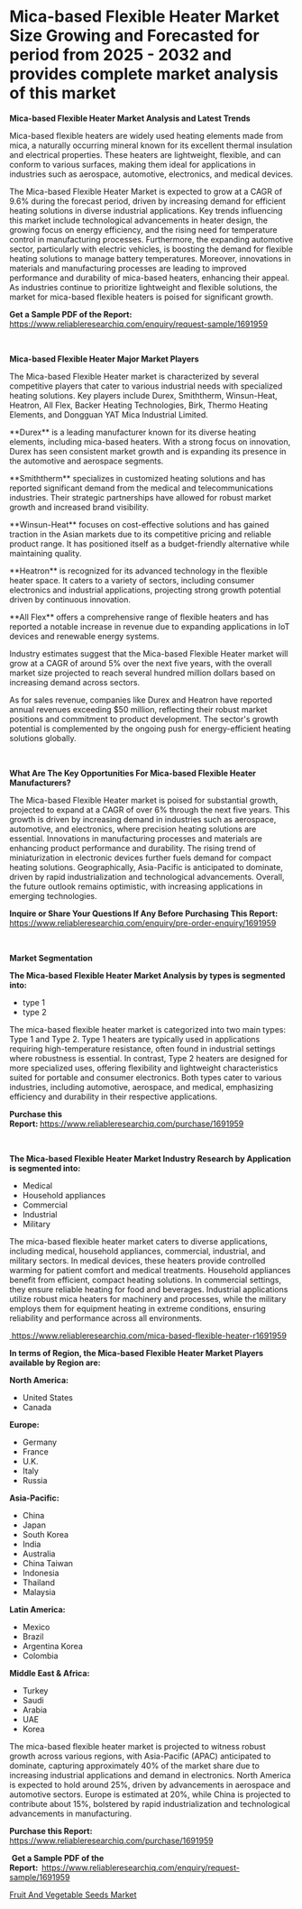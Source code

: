 <p><h1>Mica-based Flexible Heater Market Size Growing and Forecasted for period from 2025 - 2032 and provides complete market analysis of this market</h1></p><p><strong>Mica-based Flexible Heater Market Analysis and Latest Trends</strong></p>
<p><p>Mica-based flexible heaters are widely used heating elements made from mica, a naturally occurring mineral known for its excellent thermal insulation and electrical properties. These heaters are lightweight, flexible, and can conform to various surfaces, making them ideal for applications in industries such as aerospace, automotive, electronics, and medical devices. </p><p>The Mica-based Flexible Heater Market is expected to grow at a CAGR of 9.6% during the forecast period, driven by increasing demand for efficient heating solutions in diverse industrial applications. Key trends influencing this market include technological advancements in heater design, the growing focus on energy efficiency, and the rising need for temperature control in manufacturing processes. Furthermore, the expanding automotive sector, particularly with electric vehicles, is boosting the demand for flexible heating solutions to manage battery temperatures. Moreover, innovations in materials and manufacturing processes are leading to improved performance and durability of mica-based heaters, enhancing their appeal. As industries continue to prioritize lightweight and flexible solutions, the market for mica-based flexible heaters is poised for significant growth.</p></p>
<p><strong>Get a Sample PDF of the Report:&nbsp;</strong> <a href="https://www.reliableresearchiq.com/enquiry/request-sample/1691959?utm_campaign=3130&utm_medium=2&utm_source=Github&utm_content=ia&utm_term=27032025&utm_id=mica-based-flexible-heater">https://www.reliableresearchiq.com/enquiry/request-sample/1691959</a></p>
<p>&nbsp;</p>
<p><strong>Mica-based Flexible Heater Major Market Players</strong></p>
<p><p>The Mica-based Flexible Heater market is characterized by several competitive players that cater to various industrial needs with specialized heating solutions. Key players include Durex, Smiththerm, Winsun-Heat, Heatron, All Flex, Backer Heating Technologies, Birk, Thermo Heating Elements, and Dongguan YAT Mica Industrial Limited.</p><p>**Durex** is a leading manufacturer known for its diverse heating elements, including mica-based heaters. With a strong focus on innovation, Durex has seen consistent market growth and is expanding its presence in the automotive and aerospace segments.</p><p>**Smiththerm** specializes in customized heating solutions and has reported significant demand from the medical and telecommunications industries. Their strategic partnerships have allowed for robust market growth and increased brand visibility.</p><p>**Winsun-Heat** focuses on cost-effective solutions and has gained traction in the Asian markets due to its competitive pricing and reliable product range. It has positioned itself as a budget-friendly alternative while maintaining quality.</p><p>**Heatron** is recognized for its advanced technology in the flexible heater space. It caters to a variety of sectors, including consumer electronics and industrial applications, projecting strong growth potential driven by continuous innovation.</p><p>**All Flex** offers a comprehensive range of flexible heaters and has reported a notable increase in revenue due to expanding applications in IoT devices and renewable energy systems.</p><p>Industry estimates suggest that the Mica-based Flexible Heater market will grow at a CAGR of around 5% over the next five years, with the overall market size projected to reach several hundred million dollars based on increasing demand across sectors. </p><p>As for sales revenue, companies like Durex and Heatron have reported annual revenues exceeding $50 million, reflecting their robust market positions and commitment to product development. The sector's growth potential is complemented by the ongoing push for energy-efficient heating solutions globally.</p></p>
<p>&nbsp;</p>
<p><strong>What Are The Key Opportunities For Mica-based Flexible Heater Manufacturers?</strong></p>
<p><p>The Mica-based Flexible Heater market is poised for substantial growth, projected to expand at a CAGR of over 6% through the next five years. This growth is driven by increasing demand in industries such as aerospace, automotive, and electronics, where precision heating solutions are essential. Innovations in manufacturing processes and materials are enhancing product performance and durability. The rising trend of miniaturization in electronic devices further fuels demand for compact heating solutions. Geographically, Asia-Pacific is anticipated to dominate, driven by rapid industrialization and technological advancements. Overall, the future outlook remains optimistic, with increasing applications in emerging technologies.</p></p>
<p><strong>Inquire or Share Your Questions If Any Before Purchasing This Report:</strong> <a href="https://www.reliableresearchiq.com/enquiry/pre-order-enquiry/1691959?utm_campaign=3130&utm_medium=2&utm_source=Github&utm_content=ia&utm_term=27032025&utm_id=mica-based-flexible-heater">https://www.reliableresearchiq.com/enquiry/pre-order-enquiry/1691959</a></p>
<p>&nbsp;</p>
<p><strong>Market Segmentation</strong></p>
<p><strong>The Mica-based Flexible Heater Market Analysis by types is segmented into:</strong></p>
<p><ul><li>type 1</li><li>type 2</li></ul></p>
<p><p>The mica-based flexible heater market is categorized into two main types: Type 1 and Type 2. Type 1 heaters are typically used in applications requiring high-temperature resistance, often found in industrial settings where robustness is essential. In contrast, Type 2 heaters are designed for more specialized uses, offering flexibility and lightweight characteristics suited for portable and consumer electronics. Both types cater to various industries, including automotive, aerospace, and medical, emphasizing efficiency and durability in their respective applications.</p></p>
<p><strong>Purchase this Report:&nbsp;</strong><a href="https://www.reliableresearchiq.com/purchase/1691959?utm_campaign=3130&utm_medium=2&utm_source=Github&utm_content=ia&utm_term=27032025&utm_id=mica-based-flexible-heater">https://www.reliableresearchiq.com/purchase/1691959</a></p>
<p>&nbsp;</p>
<p><strong>The Mica-based Flexible Heater Market Industry Research by Application is segmented into:</strong></p>
<p><ul><li>Medical</li><li>Household appliances</li><li>Commercial</li><li>Industrial</li><li>Military</li></ul></p>
<p><p>The mica-based flexible heater market caters to diverse applications, including medical, household appliances, commercial, industrial, and military sectors. In medical devices, these heaters provide controlled warming for patient comfort and medical treatments. Household appliances benefit from efficient, compact heating solutions. In commercial settings, they ensure reliable heating for food and beverages. Industrial applications utilize robust mica heaters for machinery and processes, while the military employs them for equipment heating in extreme conditions, ensuring reliability and performance across all environments.</p></p>
<p><a href="https://www.reliableresearchiq.com/mica-based-flexible-heater-r1691959?utm_campaign=3130&utm_medium=2&utm_source=Github&utm_content=ia&utm_term=27032025&utm_id=mica-based-flexible-heater">&nbsp;https://www.reliableresearchiq.com/mica-based-flexible-heater-r1691959</a></p>
<p><strong>In terms of Region, the Mica-based Flexible Heater Market Players available by Region are:</strong></p>
<p>
    <p> <strong> North America: </strong>
        <ul>
            <li>United States</li>
            <li>Canada</li>
        </ul>
        </p> 
    <p> <strong> Europe: </strong>
        <ul>
            <li>Germany</li>
            <li>France</li>
            <li>U.K.</li>
            <li>Italy</li>
            <li>Russia</li>
        </ul>
        </p> 
    <p> <strong> Asia-Pacific: </strong>
        <ul>
            <li>China</li>
            <li>Japan</li>
            <li>South Korea</li>
            <li>India</li>
            <li>Australia</li>
            <li>China Taiwan</li>
            <li>Indonesia</li>
            <li>Thailand</li>
            <li>Malaysia</li>
        </ul>
        </p> 
    <p> <strong> Latin America: </strong>
        <ul>
            <li>Mexico</li>
            <li>Brazil</li>
            <li>Argentina Korea</li>
            <li>Colombia</li>
        </ul>
        </p> 
    <p> <strong> Middle East & Africa: </strong>
        <ul>
            <li>Turkey</li>
            <li>Saudi</li>
            <li>Arabia</li>
            <li>UAE</li>
            <li>Korea</li>
        </ul>
    </p>
    </p>
<p><p>The mica-based flexible heater market is projected to witness robust growth across various regions, with Asia-Pacific (APAC) anticipated to dominate, capturing approximately 40% of the market share due to increasing industrial applications and demand in electronics. North America is expected to hold around 25%, driven by advancements in aerospace and automotive sectors. Europe is estimated at 20%, while China is projected to contribute about 15%, bolstered by rapid industrialization and technological advancements in manufacturing.</p></p>
<p><strong>Purchase this Report: </strong><a href="https://www.reliableresearchiq.com/purchase/1691959?utm_campaign=3130&utm_medium=2&utm_source=Github&utm_content=ia&utm_term=27032025&utm_id=mica-based-flexible-heater">https://www.reliableresearchiq.com/purchase/1691959</a></p>
<p>&nbsp;<strong>Get a Sample PDF of the Report:&nbsp;&nbsp;</strong><a href="https://www.reliableresearchiq.com/enquiry/request-sample/1691959?utm_campaign=3130&utm_medium=2&utm_source=Github&utm_content=ia&utm_term=27032025&utm_id=mica-based-flexible-heater">https://www.reliableresearchiq.com/enquiry/request-sample/1691959</a></p>
<p><strong></strong></p>
<p><p><a href="https://github.com/daphnyvashdi/Market-Research-Report-List-1/blob/main/fruit-and-vegetable-seeds-market.md?utm_campaign=3130&utm_medium=2&utm_source=Github&utm_content=ia&utm_term=27032025&utm_id=mica-based-flexible-heater">Fruit And Vegetable Seeds Market</a></p></p>